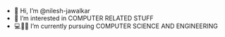 - 👋 Hi, I’m @nilesh-jawalkar
- 👀 I’m interested in COMPUTER RELATED STUFF
- 💻🧑‍💻 I’m currently pursuing COMPUTER SCIENCE AND ENGINEERING


<!---
nilesh-jawalkar/nilesh-jawalkar is a ✨ special ✨ repository because its `README.md` (this file) appears on your GitHub profile.
You can click the Preview link to take a look at your changes.
--->
